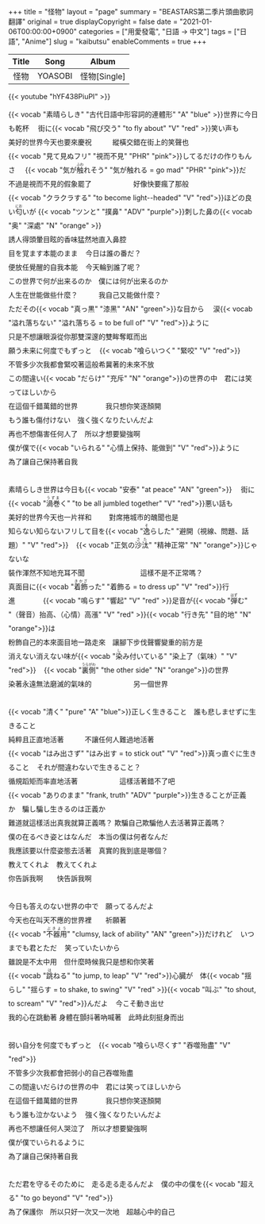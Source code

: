 +++
title = "怪物"
layout = "page"
summary = "BEASTARS第二季片頭曲歌詞翻譯"
original = true
displayCopyright = false
date = "2021-01-06T00:00:00+0900"
categories = ["用愛發電", "日語 -> 中文"]
tags = ["日語", "Anime"]
slug = "kaibutsu"
enableComments = true
+++


Title  | Song  |  Album
:--:|:---:|:--:
怪物  |  YOASOBI |  怪物\[Single\]

{{< youtube "hYF438PiuPI" >}}

<div style="margin:1em 0;line-height:2">
  {{< vocab "素晴らしき" "古代日語中形容詞的連體形" "A" "blue" >}}世界に今日も乾杯
  &emsp;街に{{< vocab "飛び交う" "to fly about" "V" "red" >}}笑い声も<br/>
  美好的世界今天也要來慶祝&emsp;&emsp;&emsp;縱橫交錯在街上的笑聲也<br/>
  {{< vocab "見て見ぬフリ" "視而不見" "PHR" "pink">}}してるだけの作りもんさ&nbsp;&nbsp;&nbsp;&nbsp;
  {{< vocab "気が<ruby>触<rt>ふわ</rt></ruby>れそう" "気が触れる = go mad" "PHR" "pink">}}だ<br/>
  不過是視而不見的假象罷了&emsp;&emsp;&emsp;&emsp;&emsp;&emsp;好像快要瘋了那般<br/>
  {{< vocab "クラクラする" "to become light--headed" "V" "red">}}ほどの良い<ruby>匂<rt>にお</rt></ruby>いが
  {{< vocab "ツンと" "撲鼻" "ADV" "purple">}}刺した鼻の{{< vocab "奥" "深處" "N" "orange" >}}<br/>
  誘人得頭暈目眩的香味猛然地直入鼻腔<br/>
  目を覚ます本能のまま&nbsp;&nbsp;&nbsp;&nbsp;今日は誰の番だ？<br/>
  便放任覺醒的自我本能&nbsp;&nbsp;&nbsp;&nbsp;今天輪到誰了呢？<br/>
  この世界で何が出来るのか&emsp;僕には何が出来るのか<br/>
  人生在世能做些什麼？&emsp;&emsp;&emsp;我自己又能做什麼？<br/>
  ただその{{< vocab "真っ黒" "漆黑" "AN" "green">}}な目から&emsp;
  涙{{< vocab "溢れ落ちない" "溢れ落ちる = to be full of" "V" "red">}}ように<br/>
  只是不想讓眼淚從你那雙深邃的雙眸奪眶而出<br/>
  願う未来に何度でもずっと&nbsp;&nbsp;&nbsp;&nbsp;{{< vocab "喰らいつく" "緊咬" "V" "red">}}<br/>
  不管多少次我都會緊咬著這般希冀著的未來不放<br/>
  この間違い{{< vocab "だらけ" "充斥" "N" "orange">}}の世界の中&emsp;君には笑ってほしいから<br/>
  在這個千錯萬錯的世界&emsp;&emsp;&emsp;&emsp;我只想你笑逐顏開<br/>
  もう誰も傷付けない&emsp;強く強くなりたいんだよ<br/>
  再也不想傷害任何人了&emsp;所以才想要變強啊<br/>
  僕が僕で{{< vocab "<ex>いられる</ex>" "心情上保持、能做到" "V" "red">}}ように<br/>
  為了讓自己保持著自我<br/><br/>
  素晴らしき世界は今日も{{< vocab "安泰" "at peace" "AN" "green">}}&emsp;
  街に{{< vocab "<ruby>渦巻<rt>うずま</rt></ruby>く" "to be all jumbled together" "V" "red">}}悪い話も<br/>
  美好的世界今天也一片祥和&emsp;&emsp;&ensp;對席捲城市的醜聞也是<br/>
  知らない知らないフリして目を{{< vocab "<ruby>逸<rt>そ</rt></ruby>らした" "避開（視線、問題、話題）" "V" "red">}}&nbsp;&nbsp;&nbsp;&nbsp;{{< vocab "正気の<ruby>沙汰<rt>さた</rt></ruby>" "精神正常" "N" "orange">}}じゃないな<br/>
  裝作渾然不知地充耳不聞&emsp;&emsp;&emsp;&emsp;&emsp;&emsp;&emsp;&emsp;這樣不是不正常嗎？<br/>
  真面目に{{< vocab "<ruby>着飾<rt>きかざ</rt></ruby>った" "着飾る = to dress up" "V" "red">}}行進&emsp;&emsp;&emsp;&emsp;{{< vocab "鳴らす" "響起" "V" "red" >}}足音が{{< vocab "<ruby>弾<rt>はず</rt></ruby>む" "（聲音）抬高、（心情）高漲" "V" "red" >}}{{< vocab "行き先" "目的地" "N" "orange">}}は<br/>
  粉飾自己的本來面目地一路走來&emsp;讓腳下步伐聲響變重的前方是<br/>
  消えない消えない味が{{< vocab "<ruby>染<rt>し</rt></ruby>み付いている" "染上了（氣味）" "V" "red">}}&nbsp;&nbsp;&nbsp;&nbsp;{{< vocab "<ruby>裏側<rt>うらがわ</rt></ruby>" "the other side" "N" "orange">}}の世界<br/>
  染著永遠無法磨滅的氣味的&emsp;&emsp;&emsp;&emsp;&emsp;&emsp;另一個世界<br/><br/>
  {{< vocab "清く" "pure" "A" "blue">}}正しく生きること&emsp;誰も悲しませずに生きること<br/>
  純粹且正直地活著&emsp;&emsp;&emsp;不讓任何人難過地活著<br/>
  {{< vocab "はみ出さず" "はみ出す = to stick out" "V" "red">}}真っ直ぐに生きること&nbsp;&nbsp;&nbsp;&nbsp;それが間違わないで生きること？<br/>
  循規蹈矩而率直地活著&emsp;&emsp;&emsp;&emsp;&emsp;&emsp;這樣活著錯不了吧<br/>
  {{< vocab "ありのまま" "frank, truth" "ADV" "purple">}}生きることが正義か&emsp;騙し騙し生きるのは正義か<br/>
  難道就這樣活出真我就算正義嗎？&nbsp;欺騙自己欺騙他人去活著算正義嗎？<br/>
  僕の在るべき姿とはなんだ&emsp;本当の僕は何者なんだ<br/>
  我應該要以什麼姿態去活著&emsp;真實的我到底是哪個？<br/>
  教えてくれよ&emsp;教えてくれよ<br/>
  你告訴我啊&emsp;&emsp;快告訴我啊<br/><br/>
  今日も答え<grammar>の</grammar>ない世界の中で&emsp;願ってるんだよ<br/>
  今天也在叫天不應的世界裡&emsp;&emsp;祈願著<br/>
  {{< vocab "<ruby>不器用<rt>ぶきよう</rt></ruby>" "clumsy, lack of ability" "AN" "green">}}だけれど&nbsp;&nbsp;&nbsp;&nbsp;いつまでも君とただ&nbsp;&nbsp;&nbsp;&nbsp;笑っていたいから<br/>
  雖說是不太中用&emsp;但什麼時候我只是想和你笑著<br/>
  {{< vocab "<ruby>跳<rt>は</rt></ruby>ねる" "to jump, to leap" "V" "red">}}心臓が&emsp;体{{< vocab "揺らし" "揺らす = to shake, to swing" "V" "red" >}}{{< vocab "叫ぶ" "to shout, to scream" "V" "red">}}んだよ&nbsp;&nbsp;&nbsp;&nbsp;今こそ動き出せ<br/>
  我的心在跳動著&nbsp;身體在顫抖著吶喊著&emsp;此時此刻挺身而出<br/><br/>
  弱い自分を何度でもずっと&emsp;{{< vocab "喰らい尽くす" "吞噬殆盡" "V" "red">}}<br/>
  不管多少次我都會把弱小的自己吞噬殆盡<br/>
  この間違いだらけの世界の中&emsp;君には笑ってほしいから<br/>
  在這個千錯萬錯的世界&emsp;&emsp;&emsp;&emsp;我只想你笑逐顏開<br/>
  もう誰も泣かないよう&nbsp;&nbsp;&nbsp;&nbsp;強く強くなりたいんだよ<br/>
  再也不想讓任何人哭泣了&emsp;所以才想要變強啊<br/>
  僕が僕でいられるように<br/>
  為了讓自己保持著自我<br/><br/>
  ただ君を守るそのために&emsp;走る走る走るんだよ&emsp;僕の中の僕を{{< vocab "超える" "to go beyond" "V" "red">}}<br/>
  為了保護你&emsp;所以只好一次又一次地&emsp;超越心中的自己
</div>
